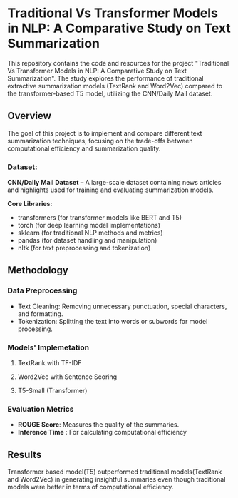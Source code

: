 # Traditional Vs Transformer Models in NLP: A Comparative Study on Text Summarization
This repository contains the code and resources for the project "Traditional Vs Transformer Models in NLP: A Comparative Study on Text Summarization". The study explores the performance of traditional extractive summarization models (TextRank and Word2Vec) compared to the transformer-based T5 model, utilizing the CNN/Daily Mail dataset.

## Overview
The goal of this project is to implement and compare different text summarization techniques, focusing on the trade-offs between computational efficiency and summarization quality.

### **Dataset:**

**CNN/Daily Mail Dataset** – A large-scale dataset containing news articles and highlights used for training and evaluating summarization models.

**Core Libraries:**
* transformers (for transformer models like BERT and T5)
* torch (for deep learning model implementations)
* sklearn (for traditional NLP methods and metrics)
* pandas (for dataset handling and manipulation)
* nltk (for text preprocessing and tokenization)

## Methodology
### Data Preprocessing
* Text Cleaning: Removing unnecessary punctuation, special characters, and formatting.
* Tokenization: Splitting the text into words or subwords for model processing.
### Models' Implemetation
1. TextRank with TF-IDF 

2. Word2Vec with Sentence Scoring

3. T5-Small (Transformer)

### Evaluation Metrics
* **ROUGE Score**: Measures the quality of the summaries.
* **Inference Time** : For calculating computational efficiency

## Results
Transformer based model(T5) outperformed traditional models(TextRank and Word2Vec) in generating insightful summaries even though traditional models were better in terms of computational efficiency.
